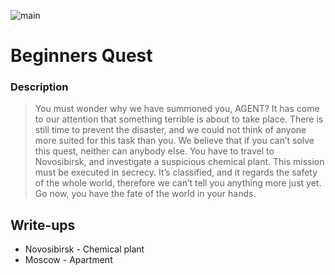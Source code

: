 ![main](https://github.com/curvtd/write-ups/blob/master/2021/Google-CTF/BeginnersQuest/main.png)

# Beginners Quest

### Description
> You must wonder why we have summoned you, AGENT? It has come to our attention that something terrible is about to take place. There is still time to prevent the disaster, and we could not think of anyone more suited for this task than you. We believe that if you can’t solve this quest, neither can anybody else. You have to travel to Novosibirsk, and investigate a suspicious chemical plant. This mission must be executed in secrecy. It’s classified, and it regards the safety of the whole world, therefore we can’t tell you anything more just yet. Go now, you have the fate of the world in your hands.

## Write-ups
- Novosibirsk - Chemical plant
- Moscow - Apartment
